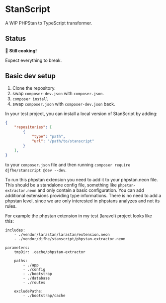 # StanScript

A WIP PHPStan to TypeScript transformer.

## Status

🍳 **Still cooking!**

Expect everything to break.

## Basic dev setup

1. Clone the repository.
2. swap `composer-dev.json` with `composer.json`.
3. `composer install`
4. swap `composer.json` with `composer-dev.json` back.

In your test project, you can install a local version of StanScript by adding:

```json
{
    "repositories": [
        {
            "type": "path",
            "url": "/path/to/stanscript"
        }
    ],
}
```

to your `composer.json` file and then running `composer require djfhe/stanscript @dev --dev`.

To run this phpstan extension you need to add it to your phpstan.neon file. This should be a standalone config file, something like `phpstan-extractor.neon` and only contain a basic configuration.
You can add additional extensions providing type informations. There is no need to add a phpstan level, since we are only interested in phpstans analyzes and not its rules.

For example the phpstan extension in my test (laravel) project looks like this:

```neon
includes:
    - ./vendor/larastan/larastan/extension.neon
    - ./vendor/djfhe/stanscript/phpstan-extractor.neon

parameters:
    tmpDir: .cache/phpstan-extractor

    paths:
        - ./app
        - ./config
        - ./bootstrap
        - ./database
        - ./routes

    excludePaths:
        - ./bootstrap/cache
```
